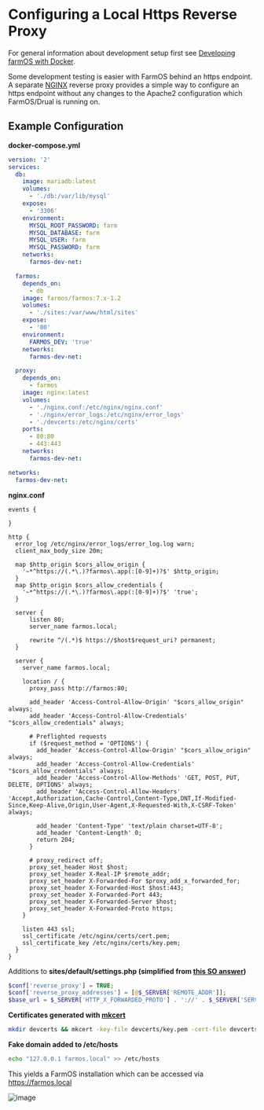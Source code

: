 # Configuring a Local Https Reverse Proxy

For general information about development setup first see [Developing farmOS with Docker].

Some development testing is easier with FarmOS behind an https endpoint. A separate [NGINX] reverse proxy provides a simple way to configure an https endpoint without any changes to the Apache2 configuration which FarmOS/Drual is running on.

## Example Configuration

**docker-compose.yml**

```yaml
version: '2'
services:
  db:
    image: mariadb:latest
    volumes:
      - './db:/var/lib/mysql'
    expose:
      - '3306'
    environment:
      MYSQL_ROOT_PASSWORD: farm
      MYSQL_DATABASE: farm
      MYSQL_USER: farm
      MYSQL_PASSWORD: farm
    networks:
      farmos-dev-net:

  farmos:
    depends_on:
      - db
    image: farmos/farmos:7.x-1.2
    volumes:
      - './sites:/var/www/html/sites'
    expose:
      - '80'
    environment:
      FARMOS_DEV: 'true'
    networks:
      farmos-dev-net:

  proxy:
    depends_on:
      - farmos
    image: nginx:latest
    volumes:
      - './nginx.conf:/etc/nginx/nginx.conf'
      - './nginx/error_logs:/etc/nginx/error_logs'
      - './devcerts:/etc/nginx/certs'
    ports:
      - 80:80
      - 443:443
    networks:
      farmos-dev-net:

networks:
  farmos-dev-net:
```

**nginx.conf**

```
events {

}

http {
  error_log /etc/nginx/error_logs/error_log.log warn;
  client_max_body_size 20m;

  map $http_origin $cors_allow_origin {
    '~*^https://(.*\.)?farmos\.app(:[0-9]+)?$' $http_origin;
  }
  map $http_origin $cors_allow_credentials {
    '~*^https://(.*\.)?farmos\.app(:[0-9]+)?$' 'true';
  }

  server {
      listen 80;
      server_name farmos.local;

      rewrite ^/(.*)$ https://$host$request_uri? permanent; 
  }

  server {
    server_name farmos.local;

    location / {
      proxy_pass http://farmos:80;

      add_header 'Access-Control-Allow-Origin' "$cors_allow_origin" always;
      add_header 'Access-Control-Allow-Credentials' "$cors_allow_credentials" always;

      # Preflighted requests
      if ($request_method = 'OPTIONS') {
        add_header 'Access-Control-Allow-Origin' "$cors_allow_origin" always;
        add_header 'Access-Control-Allow-Credentials' "$cors_allow_credentials" always;
        add_header 'Access-Control-Allow-Methods' 'GET, POST, PUT, DELETE, OPTIONS' always;
        add_header 'Access-Control-Allow-Headers' 'Accept,Authorization,Cache-Control,Content-Type,DNT,If-Modified-Since,Keep-Alive,Origin,User-Agent,X-Requested-With,X-CSRF-Token' always;

        add_header 'Content-Type' 'text/plain charset=UTF-8';
        add_header 'Content-Length' 0;
        return 204;
      }

      # proxy_redirect off;
      proxy_set_header Host $host;
      proxy_set_header X-Real-IP $remote_addr;
      proxy_set_header X-Forwarded-For $proxy_add_x_forwarded_for;
      proxy_set_header X-Forwarded-Host $host:443;
      proxy_set_header X-Forwarded-Port 443;
      proxy_set_header X-Forwarded-Server $host;
      proxy_set_header X-Forwarded-Proto https;
    }

    listen 443 ssl;
    ssl_certificate /etc/nginx/certs/cert.pem;
    ssl_certificate_key /etc/nginx/certs/key.pem;
  }
}
```

Additions to **sites/default/settings.php (simplified from [this SO answer](https://drupal.stackexchange.com/a/257399))**

```php
$conf['reverse_proxy'] = TRUE;
$conf['reverse_proxy_addresses'] = [@$_SERVER['REMOTE_ADDR']];
$base_url = $_SERVER['HTTP_X_FORWARDED_PROTO'] . '://' . $_SERVER['SERVER_NAME'];
```

**Certificates generated with [mkcert]**

```sh
mkdir devcerts && mkcert -key-file devcerts/key.pem -cert-file devcerts/cert.pem farmos.local *.farmos.local
```

**Fake domain added to /etc/hosts**

```sh
echo "127.0.0.1 farmos.local" >> /etc/hosts
```

This yields a FarmOS installation which can be accessed via https://farmos.local

![image](https://user-images.githubusercontent.com/30754460/71647994-35b45400-2cb3-11ea-8702-b44c2fcebe66.png)

[Developing farmOS with Docker]: /development/docker
[NGINX]: https://www.nginx.com/
[mkcert]: https://github.com/FiloSottile/mkcert

